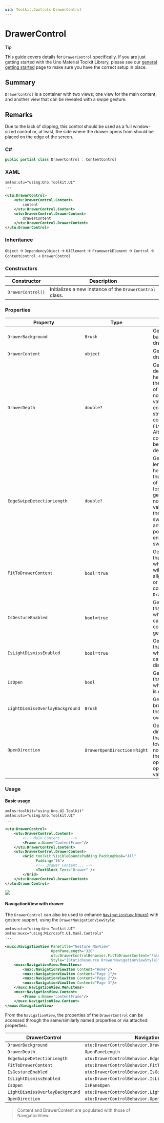 ```yaml
---
uid: Toolkit.Controls.DrawerControl
---
```

# DrawerControl

> [!TIP]
> This guide covers details for `DrawerControl` specifically. If you are just getting started with the Uno Material Toolkit Library, please see our [general getting started](../getting-started.md) page to make sure you have the correct setup in place.

## Summary

`DrawerControl` is a container with two views; one view for the main content, and another view that can be revealed with a swipe gesture.

## Remarks

Due to the lack of clipping, this control should be used as a full window-sized control or, at least, the side where the drawer opens from should be placed on the edge of the screen.

### C\#

```csharp
public partial class DrawerControl : ContentControl
```

### XAML

```xml
xmlns:utu="using:Uno.Toolkit.UI"
...

<utu:DrawerControl>
    <utu:DrawerControl.Content>
        content
    </utu:DrawerControl.Content>
    <utu:DrawerControl.DrawerContent>
        drawerContent
    </utu:DrawerControl.DrawerContent>
</utu:DrawerControl>
```

### Inheritance

`Object` &#8594; `DependencyObject` &#8594; `UIElement` &#8594; `FrameworkElement` &#8594; `Control` &#8594; `ContentControl` &#8594; `DrawerControl`

### Constructors

| Constructor       | Description                                              |
|-------------------|----------------------------------------------------------|
| `DrawerControl()` | Initializes a new instance of the `DrawerControl` class. |

### Properties

| Property                        | Type                          | Description                                                                                                                                                                                                                                                                                |
|---------------------------------|-------------------------------|--------------------------------------------------------------------------------------------------------------------------------------------------------------------------------------------------------------------------------------------------------------------------------------------|
| `DrawerBackground`              | `Brush`                       | Gets or sets the background of the drawer.                                                                                                                                                                                                                                                 |
| `DrawerContent`                 | `object`                      | Gets or sets the drawer content.                                                                                                                                                                                                                                                           |
| `DrawerDepth`                   | `double?`                     | Get or sets the depth (width or height depending on the `OpenDirection`) of the drawer.<br/>note: The default value is null which enables fully stretched or fit the content (see: `FitToDrawerContent`). Alternatively, a concrete value can be set for a fixed depth.                    |
| `EdgeSwipeDetectionLength`      | `double?`                     | Gets or sets the length (width or height depending on the `OpenDirection`) of the area allowed for opening swipe gesture. <br/>note: By default, this value is null allowing the drawer to be swiped open from anywhere. Setting a positive value will enforce the edge swipe for opening. |
| `FitToDrawerContent`            | `bool`=`true`                 | Get or sets a value that indicates whether the drawer will fit to content and aligned to the edge or stretch to fill the control when `DrawerDepth` is null.                                                                                                                               |
| `IsGestureEnabled`              | `bool`=`true`                 | Get or sets a value that indicates whether the user can interact with the control using gesture.                                                                                                                                                                                           |
| `IsLightDismissEnabled`         | `bool`=`true`                 | Gets or sets a value that indicates whether the drawer can be light-dismissed.                                                                                                                                                                                                             |
| `IsOpen`                        | `bool`                        | Gets or sets a value that specifies whether the drawer is open.                                                                                                                                                                                                                            |
| `LightDismissOverlayBackground` | `Brush`                       | Gets or sets the brush used to paint the light dismiss overlay.                                                                                                                                                                                                                            |
| `OpenDirection`                 | `DrawerOpenDirection`=`Right` | Gets or sets the direction in which the drawer opens toward. <br/>note: The position of the drawer when opened is the opposite of this value.                                                                                                                                              |

### Usage

#### Basic usage

```xml
xmlns:toolkit="using:Uno.UI.Toolkit"
xmlns:utu="using:Uno.Toolkit.UI"
...

<utu:DrawerControl>
    <utu:DrawerControl.Content>
        <!-- Main Content ... -->
        <Frame x:Name="ContentFrame"/>
    </utu:DrawerControl.Content>
    <utu:DrawerControl.DrawerContent>
        <Grid toolkit:VisibleBoundsPadding.PaddingMask="All"
              Padding="16">
              <!-- Drawer Content... -->
              <TextBlock Text="Drawer" />
        </Grid>
    </utu:DrawerControl.DrawerContent>
</utu:DrawerControl>
```
![](../assets/DrawerControls.png)

#### NavigationView with drawer

The `DrawerControl` can also be used to enhance [`NavigationView` (muxc)](https://learn.microsoft.com/windows/winui/api/microsoft.ui.xaml.controls.navigationview) with gesture support, using the `DrawerNavigationViewStyle`:

```xml
xmlns:utu="using:Uno.Toolkit.UI"
xmlns:muxc="using:Microsoft.UI.Xaml.Controls"
...

<muxc:NavigationView PaneTitle="Gesture NavView"
                     OpenPaneLength="320"
                     utu:DrawerControlBehavior.FitToDrawerContent="False"
                     Style="{StaticResource DrawerNavigationViewStyle}">
    <muxc:NavigationView.MenuItems>
        <muxc:NavigationViewItem Content="Home"/>
        <muxc:NavigationViewItem Content="Page 1"/>
        <muxc:NavigationViewItem Content="Page 2"/>
        <muxc:NavigationViewItem Content="Page 3"/>
    </muxc:NavigationView.MenuItems>
    <muxc:NavigationView.Content>
        <Frame x:Name="contentFrame"/>
    </muxc:NavigationView.Content>
</muxc:NavigationView>
```

From the `NavigationView`, the properties of the `DrawerControl` can be accessed through the same/similarly named properties or via attached properties:

| DrawerControl                   | NavigationView                                            |
|---------------------------------|-----------------------------------------------------------|
| `DrawerBackground`              | `utu:DrawerControlBehavior.DrawerBackground`              |
| `DrawerDepth`                   | `OpenPaneLength`                                          |
| `EdgeSwipeDetectionLength`      | `utu:DrawerControlBehavior.EdgeSwipeDetectionLength`      |
| `FitToDrawerContent`            | `utu:DrawerControlBehavior.FitToDrawerContent`            |
| `IsGestureEnabled`              | `utu:DrawerControlBehavior.IsGestureEnabled`              |
| `IsLightDismissEnabled`         | `utu:DrawerControlBehavior.IsLightDismissEnabled`         |
| `IsOpen`                        | `IsPaneOpen`                                              |
| `LightDismissOverlayBackground` | `utu:DrawerControlBehavior.LightDismissOverlayBackground` |
| `OpenDirection`                 | `utu:DrawerControlBehavior.OpenDirection`                 |

> Content and DrawerContent are populated with those of NavigationView.
